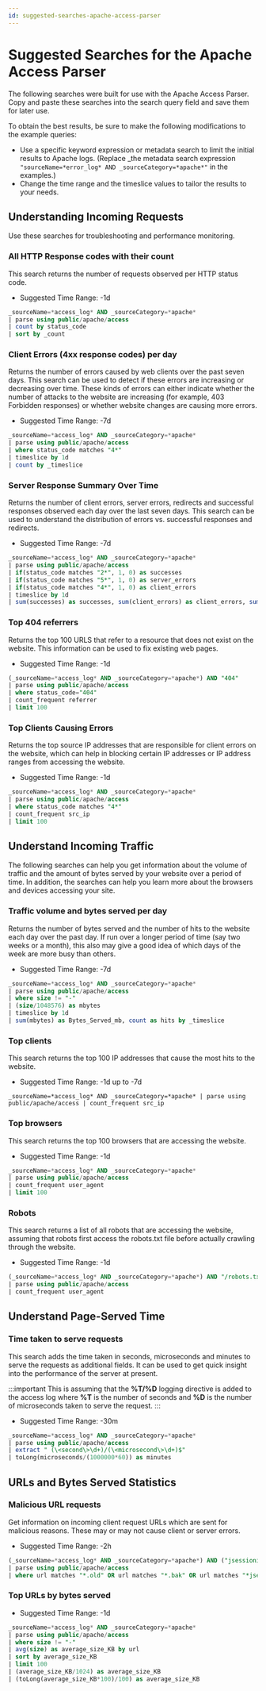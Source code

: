 ```yaml
---
id: suggested-searches-apache-access-parser
---
```


# Suggested Searches for the Apache Access Parser

The following searches were built for use with the Apache Access Parser. Copy and paste these searches into the search query field and save them for later use.

To obtain the best results, be sure to make the following modifications to the example queries:

* Use a specific keyword expression or metadata search to limit the initial results to Apache logs. (Replace \_the metadata search expression` "sourceName=*error_log* AND _sourceCategory=*apache*"` in the examples.)
* Change the time range and the timeslice values to tailor the results to your needs.

## Understanding Incoming Requests

Use these searches for troubleshooting and performance monitoring.

### All HTTP Response codes with their count

This search returns the number of requests observed per HTTP status code.

* Suggested Time Range: -1d

```sql
_sourceName=*access_log* AND _sourceCategory=*apache* 
| parse using public/apache/access 
| count by status_code 
| sort by _count
```

### Client Errors (4xx response codes) per day

Returns the number of errors caused by web clients over the past seven days. This search can be used to detect if these errors are increasing or decreasing over time. These kinds of errors can either indicate whether the number of attacks to the website are increasing (for example, 403 Forbidden responses) or whether website changes are causing more errors.

* Suggested Time Range: -7d

```sql
_sourceName=*access_log* AND _sourceCategory=*apache* 
| parse using public/apache/access 
| where status_code matches "4*" 
| timeslice by 1d 
| count by _timeslice
```

### Server Response Summary Over Time

Returns the number of client errors, server errors, redirects and successful responses observed each day over the last seven days. This search can be used to understand the distribution of errors vs. successful responses and redirects.

* Suggested Time Range: -7d

```sql
_sourceName=*access_log* AND _sourceCategory=*apache* 
| parse using public/apache/access 
| if(status_code matches "2*", 1, 0) as successes 
| if(status_code matches "5*", 1, 0) as server_errors 
| if(status_code matches "4*", 1, 0) as client_errors 
| timeslice by 1d 
| sum(successes) as successes, sum(client_errors) as client_errors, sum(server_errors) as server_errors by _timeslice
```

### Top 404 referrers

Returns the top 100 URLS that refer to a resource that does not exist on the website. This information can be used to fix existing web pages.

* Suggested Time Range: -1d

```sql
(_sourceName=*access_log* AND _sourceCategory=*apache*) AND "404" 
| parse using public/apache/access 
| where status_code="404" 
| count_frequent referrer 
| limit 100
```

### Top Clients Causing Errors

Returns the top source IP addresses that are responsible for client errors on the website, which can help in blocking certain IP addresses or IP address ranges from accessing the website.

* Suggested Time Range: -1d

```sql
_sourceName=*access_log* AND _sourceCategory=*apache* 
| parse using public/apache/access 
| where status_code matches "4*" 
| count_frequent src_ip 
| limit 100
```

## Understand Incoming Traffic

The following searches can help you get information about the volume of traffic and the amount of bytes served by your website over a period of time. In addition, the searches can help you learn more about the browsers and devices accessing your site.

### Traffic volume and bytes served per day

Returns the number of bytes served and the number of hits to the website each day over the past day. If run over a longer period of time (say two weeks or a month), this also may give a good idea of which days of the week are more busy than others.

* Suggested Time Range: -7d

```sql
_sourceName=*access_log* AND _sourceCategory=*apache* 
| parse using public/apache/access 
| where size != "-" 
| (size/1048576) as mbytes 
| timeslice by 1d 
| sum(mbytes) as Bytes_Served_mb, count as hits by _timeslice
```

### Top clients

This search returns the top 100 IP addresses that cause the most hits to the website.

* Suggested Time Range: -1d up to -7d

`_sourceName=*access_log* AND _sourceCategory=*apache* | parse using public/apache/access | count_frequent src_ip`

### Top browsers

This search returns the top 100 browsers that are accessing the website.

* Suggested Time Range: -1d

```sql
_sourceName=*access_log* AND _sourceCategory=*apache* 
| parse using public/apache/access 
| count_frequent user_agent 
| limit 100
```

### Robots

This search returns a list of all robots that are accessing the website, assuming that robots first access the robots.txt file before actually crawling through the website.

* Suggested Time Range: -1d

```sql
(_sourceName=*access_log* AND _sourceCategory=*apache*) AND "/robots.txt" 
| parse using public/apache/access 
| count_frequent user_agent
```

## Understand Page-Served Time

### Time taken to serve requests

This search adds the time taken in seconds, microseconds and minutes to serve the requests as additional fields. It can be used to get quick insight into the performance of the server at present.

:::important
This is assuming that the **%T/%D** logging directive is added to the access log where **%T** is the number of seconds and **%D** is the number of microseconds taken to serve the request.
:::

* Suggested Time Range: -30m

```sql
_sourceName=*access_log* AND _sourceCategory=*apache* 
| parse using public/apache/access 
| extract " (\<second\>\d+)/(\<microsecond\>\d+)$" 
| toLong(microseconds/(1000000*60)) as minutes
```

## URLs and Bytes Served Statistics

### Malicious URL requests

Get information on incoming client request URLs which are sent for malicious reasons. These may or may not cause client or server errors.

* Suggested Time Range: -2h

```sql
(_sourceName=*access_log* AND _sourceCategory=*apache*) AND ("jsessionid" OR "old" OR "bak") 
| parse using public/apache/access 
| where url matches "*.old" OR url matches "*.bak" OR url matches "*jsessionid=*"
```

### Top URLs by bytes served

* Suggested Time Range: -1d

```sql
_sourceName=*access_log* AND _sourceCategory=*apache* 
| parse using public/apache/access 
| where size != "-" 
| avg(size) as average_size_KB by url 
| sort by average_size_KB 
| limit 100 
| (average_size_KB/1024) as average_size_KB 
| (toLong(average_size_KB*100)/100) as average_size_KB
```
